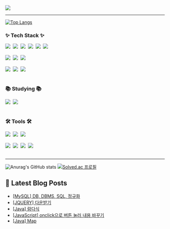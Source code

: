 <!-- <img src="https://capsule-render.vercel.app/api?type=rounded&height=300&color=0%:D26B94,100%:76B2D4&text=Hello!&fontColor=FFFFFF"> -->

<img src="https://capsule-render.vercel.app/api?type=waving&height=300&color=0%:D26B94,100%:76B2D4&text=Hello!&fontColor=FFFFFF">

<!--
## Hi there 👋
**iseuljang/iseuljang** is a ✨ _special_ ✨ repository because its `README.md` (this file) appears on your GitHub profile.

Here are some ideas to get you started:

- 🔭 I’m currently working on ...
- 🌱 I’m currently learning ...
- 👯 I’m looking to collaborate on ...
- 🤔 I’m looking for help with ...
- 💬 Ask me about ...
- 📫 How to reach me: ...
- 😄 Pronouns: ...
- ⚡ Fun fact: ...
-->



<hr>

[![Top Langs](https://github-readme-stats.vercel.app/api/top-langs/?username=iseuljang&layout=compact)](https://github.com/iseuljang/github-readme-stats)

<h3 align="left">✨ Tech Stack ✨</h3>
<div align="left">  
  <img src="https://img.shields.io/badge/html5-E34F26.svg?style=for-the-badge&logo=html5&logoColor=white" />&nbsp
  <img src="https://img.shields.io/badge/css3-1572B6.svg?style=for-the-badge&logo=css3&logoColor=white" />&nbsp
  <img src="https://img.shields.io/badge/javascript-F7DF1E.svg?style=for-the-badge&logo=javascript&logoColor=20232a" />&nbsp
  <img src="https://img.shields.io/badge/jquery-0769AD.svg?style=for-the-badge&logo=jquery&logoColor=white" />&nbsp
  <img src="https://img.shields.io/badge/Ajax-3186C0.svg?style=for-the-badge&logo=Ajax&logoColor=white" />&nbsp
  <img src="https://img.shields.io/badge/apache tomcat-F8DC75?style=for-the-badge&logo=apachetomcat&logoColor=black"/>&nbsp  
</div>

<br>

<div align="left">
  <img src="https://img.shields.io/badge/Java-D90C0F?style=for-the-badge&logo=Java&logoColor=white"/>&nbsp
  <img src="https://img.shields.io/badge/mysql-4479A1?style=for-the-badge&logo=mysql&logoColor=white"/>&nbsp 
  <img src="https://img.shields.io/badge/Python-14354C?style=for-the-badge&logo=python&logoColor=white" />&nbsp 
</div>

<br>
<div align="left">
  <img src="https://img.shields.io/badge/pandas-150458.svg?style=for-the-badge&logo=pandas&logoColor=white" />&nbsp
  <img src="https://img.shields.io/badge/numpy-4d77cf.svg?style=for-the-badge&logo=numpy&logoColor=white" />&nbsp
  <img src="https://img.shields.io/badge/Matplotlib-11557c.svg?style=for-the-badge&logo=Matplotlib&logoColor=white" />&nbsp  
</div>

<br>

<h3 align="left">📚 Studying 📚</h3>
<div align="left">
  <img src="https://img.shields.io/badge/Java-D90C0F?style=for-the-badge&logo=Java&logoColor=white"/>&nbsp
  <img src="https://img.shields.io/badge/Spring-6DB33F?style=for-the-badge&logo=Spring&logoColor=white"/>&nbsp
  
  <!--
  <img src="https://img.shields.io/badge/springboot-6DB33F?style=for-the-badge&logo=springboot&logoColor=white" />&nbsp  
  <img src="https://img.shields.io/badge/kotlin-7F52FF?style=for-the-badge&logo=kotlin&logoColor=white" />&nbsp  
  <img src="https://img.shields.io/badge/typescript-007ACC.svg?style=for-the-badge&logo=typescript&logoColor=white" />&nbsp 
  -->
</div>

<br>

<h3 align="left">🛠 Tools 🛠</h3>
<div align="left">
  <img src="https://img.shields.io/badge/Eclipse IDE-2C2255.svg?style=for-the-badge&logo=EclipseIDE&logoColor=white" />&nbsp
  <img src="https://img.shields.io/badge/spyder IDE-FF0000.svg?style=for-the-badge&logo=spyderide&logoColor=white" />&nbsp
  <img src="https://img.shields.io/badge/anaconda-44A833.svg?style=for-the-badge&logo=anaconda&logoColor=white" />&nbsp
</div>

<br>

<div align="left">
  <img src="https://img.shields.io/badge/subversion-809CC9.svg?style=for-the-badge&logo=subversion&logoColor=white" />&nbsp
  <img src="https://img.shields.io/badge/git-F05033.svg?style=for-the-badge&logo=git&logoColor=white" />&nbsp
  <img src="https://img.shields.io/badge/github-181717.svg?style=for-the-badge&logo=github&logoColor=white" />&nbsp
  <img src="https://img.shields.io/badge/Notion-F3F3F3.svg?style=for-the-badge&logo=notion&logoColor=black" />&nbsp
</div>

<br>
<hr>


![Anurag's GitHub stats](https://github-readme-stats.vercel.app/api?username=iseuljang&theme=transparent&show_icons=true)
[![Solved.ac 프로필](http://mazassumnida.wtf/api/v2/generate_badge?boj=gyr0204)](https://solved.ac/gyr0204/)

## 📕 Latest Blog Posts

- [[MySQL] DB, DBMS, SQL, 정규화](https://sgktn0204.tistory.com/entry/MySQL-DB-DBMS-SQL-%EC%A0%95%EA%B7%9C%ED%99%94)
- [[JQUERY] 다운받기](https://sgktn0204.tistory.com/entry/JQUERY-%EB%8B%A4%EC%9A%B4%EB%B0%9B%EA%B8%B0)
- [[Java] 람다식](https://sgktn0204.tistory.com/entry/Java-%EB%9E%8C%EB%8B%A4%EC%8B%9D)
- [[JavaScript] onclick으로 버튼 눌러 내용 바꾸기](https://sgktn0204.tistory.com/entry/JavaScript-onclick%EC%9C%BC%EB%A1%9C-%EB%B2%84%ED%8A%BC-%EB%88%8C%EB%9F%AC-%EB%82%B4%EC%9A%A9-%EB%B0%94%EA%BE%B8%EA%B8%B0)
- [[Java] Map](https://sgktn0204.tistory.com/entry/Java-Map)

